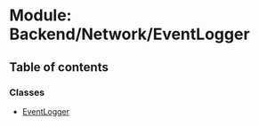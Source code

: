 # Module: Backend/Network/EventLogger

## Table of contents

### Classes

- [EventLogger](../classes/Backend_Network_EventLogger.EventLogger.md)

